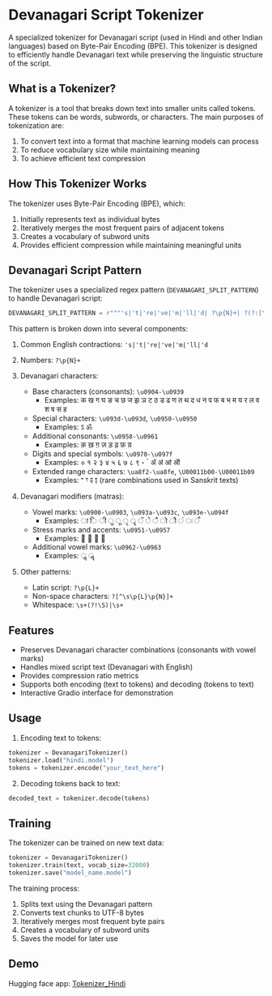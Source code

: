# Devanagari Script Tokenizer

A specialized tokenizer for Devanagari script (used in Hindi and other Indian languages) based on Byte-Pair Encoding (BPE). This tokenizer is designed to efficiently handle Devanagari text while preserving the linguistic structure of the script.

## What is a Tokenizer?

A tokenizer is a tool that breaks down text into smaller units called tokens. These tokens can be words, subwords, or characters. The main purposes of tokenization are:
1. To convert text into a format that machine learning models can process
2. To reduce vocabulary size while maintaining meaning
3. To achieve efficient text compression

## How This Tokenizer Works

The tokenizer uses Byte-Pair Encoding (BPE), which:
1. Initially represents text as individual bytes
2. Iteratively merges the most frequent pairs of adjacent tokens
3. Creates a vocabulary of subword units
4. Provides efficient compression while maintaining meaningful units

## Devanagari Script Pattern

The tokenizer uses a specialized regex pattern (`DEVANAGARI_SPLIT_PATTERN`) to handle Devanagari script:

```python
DEVANAGARI_SPLIT_PATTERN = r"""'s|'t|'re|'ve|'m|'ll|'d| ?\p{N}+| ?(?:[\u0904-\u0939\u093d-\u093d\u0950-\u0950\u0958-\u0961\u0970-\u097f\ua8f2-\ua8fe\U00011b00-\U00011b09\u1cd3-\u1cd3\u1ce9-\u1cec\u1cee-\u1cf3\u1cf5-\u1cf6\u1cfa-\u1cfa][\u0900-\u0903\u093a-\u093c\u093e-\u094f\u0951-\u0957\u0962-\u0963\ua8e0-\ua8f1\ua8ff-\ua8ff\u1cd0-\u1cd2\u1cd4-\u1ce8\u1ced-\u1ced\u1cf4-\u1cf4\u1cf7-\u1cf9]*)+| ?\p{L}+| ?[^\s\p{L}\p{N}]+|\s+(?!\S)|\s+"""
```

This pattern is broken down into several components:

1. Common English contractions: `'s|'t|'re|'ve|'m|'ll|'d`

2. Numbers: `?\p{N}+`

3. Devanagari characters:
   - Base characters (consonants): `\u0904-\u0939`
     - Examples: क ख ग घ ङ च छ ज झ ञ ट ठ ड ढ ण त थ द ध न प फ ब भ म य र ल व श ष स ह
   - Special characters: `\u093d-\u093d`, `\u0950-\u0950`
     - Examples: ऽ ॐ
   - Additional consonants: `\u0958-\u0961`
     - Examples: क़ ख़ ग़ ज़ ड़ ढ़ फ़ य़
   - Digits and special symbols: `\u0970-\u097f`
     - Examples: ० १ २ ३ ४ ५ ६ ७ ८ ९ ॰ ॱ ॲ ॳ ॴ ॵ
   - Extended range characters: `\ua8f2-\ua8fe`, `\U00011b00-\U00011b09`
     - Examples: ꣲ ꣳ ꣴ ꣵ (rare combinations used in Sanskrit texts)

4. Devanagari modifiers (matras):
   - Vowel marks: `\u0900-\u0903`, `\u093a-\u093c`, `\u093e-\u094f`
     - Examples: ा ि ी ु ू ृ ॄ ॅ े ै ो ौ ं ः ँ
   - Stress marks and accents: `\u0951-\u0957`
     - Examples: ॑ ॒ ॓ ॔
   - Additional vowel marks: `\u0962-\u0963`
     - Examples: ॢ ॣ

5. Other patterns:
   - Latin script: `?\p{L}+`
   - Non-space characters: `?[^\s\p{L}\p{N}]+`
   - Whitespace: `\s+(?!\S)|\s+`

## Features

- Preserves Devanagari character combinations (consonants with vowel marks)
- Handles mixed script text (Devanagari with English)
- Provides compression ratio metrics
- Supports both encoding (text to tokens) and decoding (tokens to text)
- Interactive Gradio interface for demonstration

## Usage

1. Encoding text to tokens:
```python
tokenizer = DevanagariTokenizer()
tokenizer.load("hindi.model")
tokens = tokenizer.encode("your_text_here")
```

2. Decoding tokens back to text:
```python
decoded_text = tokenizer.decode(tokens)
```


## Training

The tokenizer can be trained on new text data:
```python
tokenizer = DevanagariTokenizer()
tokenizer.train(text, vocab_size=32000)
tokenizer.save("model_name.model")
```

The training process:
1. Splits text using the Devanagari pattern
2. Converts text chunks to UTF-8 bytes
3. Iteratively merges most frequent byte pairs
4. Creates a vocabulary of subword units
5. Saves the model for later use 

## Demo

Hugging face app: [Tokenizer_Hindi](https://huggingface.co/spaces/walnash/Tokenizer_Hindi)
